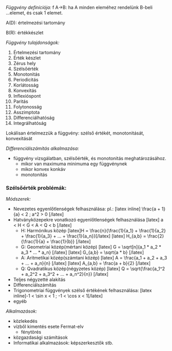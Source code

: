 *Függvény definíciója:* f A->B: ha A minden eleméhez rendelünk B-beli ...elemet, és csak 1 elemet.

A(D): értelmezési tartomány

B(R): értékkészlet

*Függvény tulajdonságok:*

1. Értelmezési tartomány
2. Érték készlet
3. Zérus hely
4. Szélsőérték
5. Monotonitás
6. Periodicitás
7. Korlátosság
8. Konvexitás
9. Inflexióspont
10. Paritás
11. Folytonosság
12. Asszimptota
13. Differenciálhatóság
14. Integrálhatóság

Lokálisan értelmezzük a függvény: szélső értékét, monotonitását, konvexitását

*Differenciálszámítás alkalmazása:*

 - függvény vizsgálatban, szélsőérték, és monotonitás meghatározásához.
   + mikor van maximuma minimuma egy függvénynek
   + mikor konvex konkáv
   + monotonitás

### Szélsőérték problémák:

*Módszerek:*

 - Nevezetes egyenlőtlenségek felhasználása: pl.: [latex inline] \frac{a + 1}{a} < 2 ; a^2 > 0 [/latex]
 - Hatványközepekre vonatkozó egyenlőtlenségek felhasználása
 [latex] a < H < G < A < Q < b [/latex]
   + H: Harmónikus közép
 [latex]H = \frac{n}{\frac{1}{a_1} + \frac{1}{a_2} + \frac{1}{a_3} + ... + \frac{1}{a_n}}[/latex]
 [latex] H_{a,b} = \frac{2}{\frac{1}{a} + \frac{1}{b}} [/latex]
    + G: Geometriai közép(mértani közép)
 [latex] G = \sqrt[n]{a_1 * a_2 * a_3 * ... * a_n} [/latex]
 [latex] G_{a,b} = \sqrt{a * b} [/latex]
    + A: Aritmetikai közép(számtani közép)
 [latex] A = \frac{a_1 + a_2 + a_3 + ... + a_n}{n} [/latex]
 [latex] A_{a,b} = \frac{a + b}{2} [/latex]
    + Q: Qvadratikus közép(négyzetes közép)
 [latex] Q = \sqrt{\frac{a_1^2 + a_2^2 + a_3^2 + ... + a_n^2}{n}} [/latex]
 - Teljes négyzetté alakítás
 - Differenciálszámítás
 - Trigonometriai függvények szélső értékének felhasználása: [latex inline]-1 < \sin x < 1 ; -1 < \cos x < 1[/latex]
 - egyéb

*Alkalmazások:*

 - közlekedés
 - vízből kimentés esete Fermat-elv
   + fénytörés
 - közgazdasági számítások
 - Informatikai alkalmazások: képszerkesztők stb.
